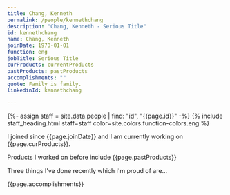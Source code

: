 ```yaml
---
title: Chang, Kenneth
permalink: /people/kennethchang
description: "Chang, Kenneth - Serious Title"
id: kennethchang
name: Chang, Kenneth
joinDate: 1970-01-01
function: eng
jobTitle: Serious Title
curProducts: currentProducts
pastProducts: pastProducts
accomplishments: ""
quote: Family is family.
linkedinId: kennethchang

---
```


{%- assign staff = site.data.people | find: "id", "{{page.id}}" -%}
{% include staff_heading.html staff=staff color=site.colors.function-colors.eng %}

<p>I joined since {{page.joinDate}} and I am currently working on {{page.curProducts}}.</p>

<p>Products I worked on before include {{page.pastProducts}}</p>

<p>Three things I've done recently which I'm proud of are...</p>
{{page.accomplishments}}
